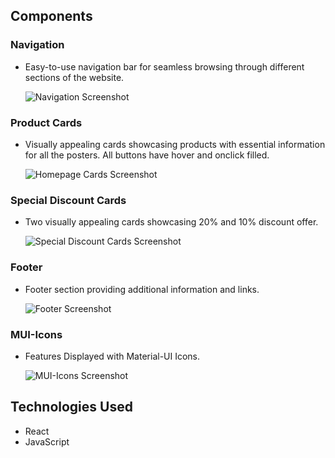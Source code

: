 ## Components

### Navigation
- Easy-to-use navigation bar for seamless browsing through different sections of the website.
  
  ![Navigation Screenshot](https://i.imgur.com/cxdAlOO.png)

### Product Cards
- Visually appealing cards showcasing products with essential information for all the posters. All buttons have hover and onclick filled.
  
  ![Homepage Cards Screenshot](https://i.imgur.com/znJ8Vjs.png)

### Special Discount Cards
- Two visually appealing cards showcasing 20% and 10% discount offer.
  
  ![Special Discount Cards Screenshot](https://i.imgur.com/fuWcM04.png)

### Footer
- Footer section providing additional information and links.
  
  ![Footer Screenshot](https://i.imgur.com/ImlyjmX.png)

### MUI-Icons
- Features Displayed with Material-UI Icons.
  
  ![MUI-Icons Screenshot](https://i.imgur.com/itrtJSP.png)

## Technologies Used

- React
- JavaScript
